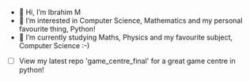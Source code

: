 - 👋 Hi, I’m Ibrahim M
- 👀 I’m interested in Computer Science, Mathematics and my personal favourite thing, Python!
- 🌱 I’m currently studying Maths, Physics and my favourite subject, Computer Science :-)

- [ ] View my latest repo 'game_centre_final' for a great game centre in python!

<!---
Ibi-M/Ibi-M is a ✨ special ✨ repository because its `README.md` (this file) appears on your GitHub profile.
You can click the Preview link to take a look at your changes.
--->
